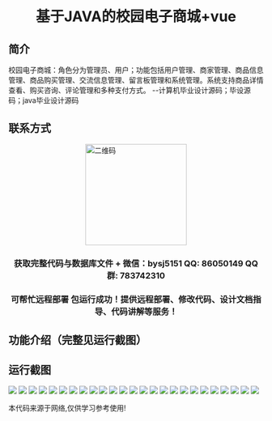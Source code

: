 <p><h1 align="center">基于JAVA的校园电子商城+vue</h1></p>

## 简介
校园电子商城：角色分为管理员、用户；功能包括用户管理、商家管理、商品信息管理、商品购买管理、交流信息管理、留言板管理和系统管理。系统支持商品详情查看、购买咨询、评论管理和多种支付方式。    --计算机毕业设计源码；毕设源码；java毕业设计源码


## 联系方式
<img src="https://bs-1329754181.cos.ap-shanghai.myqcloud.com/wx.jpg" alt="二维码" style="display: block; margin: 0 auto;" width="200px">
<p><h3 align="center">获取完整代码与数据库文件 + 微信：bysj5151 QQ: 86050149 QQ群: 783742310</h3></p>
<p><h3 align="center">可帮忙远程部署 包运行成功！提供远程部署、修改代码、设计文档指导、代码讲解等服务！</h3></p>

## 功能介绍（完整见运行截图）

## 运行截图
![](https://bs-1329754181.cos.ap-shanghai.myqcloud.com/ssm/CampusElectronicMall/img/001.jpg)
![](https://bs-1329754181.cos.ap-shanghai.myqcloud.com/ssm/CampusElectronicMall/img/002.jpg)
![](https://bs-1329754181.cos.ap-shanghai.myqcloud.com/ssm/CampusElectronicMall/img/003.jpg)
![](https://bs-1329754181.cos.ap-shanghai.myqcloud.com/ssm/CampusElectronicMall/img/004.jpg)
![](https://bs-1329754181.cos.ap-shanghai.myqcloud.com/ssm/CampusElectronicMall/img/005.jpg)
![](https://bs-1329754181.cos.ap-shanghai.myqcloud.com/ssm/CampusElectronicMall/img/006.jpg)
![](https://bs-1329754181.cos.ap-shanghai.myqcloud.com/ssm/CampusElectronicMall/img/007.jpg)
![](https://bs-1329754181.cos.ap-shanghai.myqcloud.com/ssm/CampusElectronicMall/img/008.jpg)
![](https://bs-1329754181.cos.ap-shanghai.myqcloud.com/ssm/CampusElectronicMall/img/009.jpg)
![](https://bs-1329754181.cos.ap-shanghai.myqcloud.com/ssm/CampusElectronicMall/img/010.jpg)
![](https://bs-1329754181.cos.ap-shanghai.myqcloud.com/ssm/CampusElectronicMall/img/011.jpg)
![](https://bs-1329754181.cos.ap-shanghai.myqcloud.com/ssm/CampusElectronicMall/img/012.jpg)
![](https://bs-1329754181.cos.ap-shanghai.myqcloud.com/ssm/CampusElectronicMall/img/013.jpg)
![](https://bs-1329754181.cos.ap-shanghai.myqcloud.com/ssm/CampusElectronicMall/img/014.jpg)
![](https://bs-1329754181.cos.ap-shanghai.myqcloud.com/ssm/CampusElectronicMall/img/015.jpg)
![](https://bs-1329754181.cos.ap-shanghai.myqcloud.com/ssm/CampusElectronicMall/img/016.jpg)
![](https://bs-1329754181.cos.ap-shanghai.myqcloud.com/ssm/CampusElectronicMall/img/017.jpg)
![](https://bs-1329754181.cos.ap-shanghai.myqcloud.com/ssm/CampusElectronicMall/img/018.jpg)
![](https://bs-1329754181.cos.ap-shanghai.myqcloud.com/ssm/CampusElectronicMall/img/019.jpg)
![](https://bs-1329754181.cos.ap-shanghai.myqcloud.com/ssm/CampusElectronicMall/img/020.jpg)
![](https://bs-1329754181.cos.ap-shanghai.myqcloud.com/ssm/CampusElectronicMall/img/021.jpg)
![](https://bs-1329754181.cos.ap-shanghai.myqcloud.com/ssm/CampusElectronicMall/img/022.jpg)
![](https://bs-1329754181.cos.ap-shanghai.myqcloud.com/ssm/CampusElectronicMall/img/023.jpg)
![](https://bs-1329754181.cos.ap-shanghai.myqcloud.com/ssm/CampusElectronicMall/img/024.jpg)
![](https://bs-1329754181.cos.ap-shanghai.myqcloud.com/ssm/CampusElectronicMall/img/025.jpg)

<p>本代码来源于网络,仅供学习参考使用!</p>
